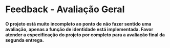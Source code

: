 # Feedback - Avaliação Geral

#### O projeto está muito incompleto ao ponto de não fazer sentido uma avaliação, apenas a função de identidade está implementada. Favor atender a especificação do projeto por completo para a avaliação final da segunda entrega.

